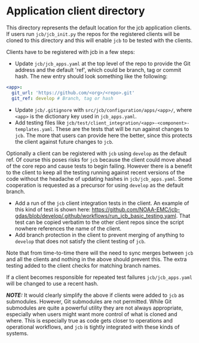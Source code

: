
# Application client directory

This directory represents the default location for the jcb application clients. If users run `jcb/jcb_init.py` the repos for the registered clients will be cloned to this directory and this will enable `jcb` to be tested with the clients.

Clients have to be registered with jcb in a few steps:

- Update `jcb/jcb_apps.yaml` at the top level of the repo to provide the Git address and the default 'ref', which could be branch, tag or commit hash. The new entry should look something like the following:

```yaml
<app>:
  git_url: 'https://github.com/<org>/<repo>.git'
  git_ref: develop # Branch, tag or hash
```

- Update `jcb/.gitignore` with `src/jcb/configuration/apps/<app>/`, where `<app>` is the dictionary key used in `jcb_apps.yaml`.
- Add testing files like `jcb/test/client_integration/<app>-<component>-templates.yaml`. These are the tests that will be run against changes to `jcb`. The more that users can provide here the better, since this protects the client against future changes to `jcb`.

Optionally a client can be registered with `jcb` using `develop` as the default ref. Of course this poses risks for `jcb` because the client could move ahead of the core repo and cause tests to begin failing. However there is a benefit to the client to keep all the testing running against recent versions of the code without the headache of updating hashes in `jcb/jcb_apps.yaml`. Some cooperation is requested as a precursor for using `develop` as the default branch.

- Add a run of the `jcb` client integration tests in the client. An example of this kind of test is shown here: https://github.com/NOAA-EMC/jcb-gdas/blob/develop/.github/workflows/run_jcb_basic_testing.yaml. That test can be copied verbatim to the other client repos since the script nowhere references the name of the client.
- Add branch protection in the client to prevent merging of anything to `develop` that does not satisfy the client testing of `jcb`.

Note that from time-to-time there will the need to sync merges between `jcb` and all the clients and nothing in the above should prevent this. The extra testing added to the client checks for matching branch names.

If a client becomes responsible for repeated test failures `jcb/jcb_apps.yaml` will be changed to use a recent hash.

**_NOTE:_**
It would clearly simplify the above if clients were added to `jcb` as submodules. However, Git submodules are not permitted. While Git submodules are quite a powerful utility they are not always appropriate, especially when users might want more control of what is cloned and where. This is especially true as code gets closer to operations and operational workflows, and `jcb` is tightly integrated with these kinds of systems.

